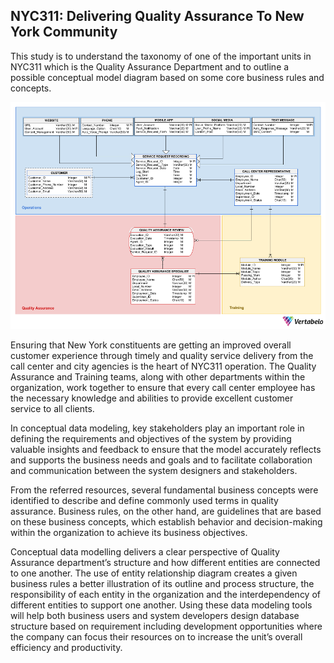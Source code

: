 ## NYC311: Delivering Quality Assurance To New York Community 

This study is to understand the taxonomy of one of the important units in NYC311 which is the Quality Assurance Department and to outline a possible conceptual model diagram based on some core business rules and concepts.

![QA Model](https://github.com/mzp670/Vertabelo/blob/main/assets/QA%20Model%20Diagram.png)

Ensuring that New York constituents are getting an improved overall customer experience through timely and quality service delivery from the call center and city agencies is the heart of NYC311 operation. The Quality Assurance and Training teams, along with other departments within the organization, work together to ensure that every call center employee has the necessary knowledge and abilities to provide excellent customer service to all clients.

In conceptual data modeling, key stakeholders play an important role in defining the requirements and objectives of the system by providing valuable insights and feedback to ensure that the model accurately reflects and supports the business needs and goals and to facilitate collaboration and communication between the system designers and stakeholders.

From the referred resources, several fundamental business concepts were identified to describe and define commonly used terms in quality assurance. Business rules, on the other hand, are guidelines that are based on these business concepts, which establish behavior and decision-making within the organization to achieve its business objectives.

Conceptual data modelling delivers a clear perspective of Quality Assurance department’s structure and how different entities are connected to one another. The use of entity relationship diagram creates a given business rules a better illustration of its outline and process structure, the responsibility of each entity in the organization and the interdependency of different entities to support one another. Using these data modeling tools will help both business users and system developers design database structure based on requirement including development opportunities where the company can focus their resources on to increase the unit’s overall efficiency and productivity.

